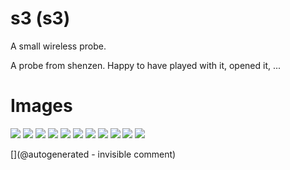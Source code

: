 # s3 (s3)

A small wireless probe.

A probe from shenzen. Happy to have played with it, opened it, ...

# Images

![](/include/s3/counter/IMAG008.png)
![](/include/s3/counter/IMAG009.png)
![](/include/s3/counter/IMAG004.png)
![](/include/s3/counter/IMAG007.png)
![](/include/s3/images/201804/IMG_20180404_222155.jpg)
![](/include/s3/counter/IMAG003.png)
![](/include/s3/images/201804/IMG_20180404_221555.jpg)
![](/include/s3/images/201804/IMG_20180404_221945.jpg)
![](/include/s3/pulser/IMAG001.png)
![](/include/s3/images/201804/IMG_20180404_222007.jpg)
![](/include/s3/images/201804/IMG_20180404_221611.jpg)


[](@autogenerated - invisible comment)